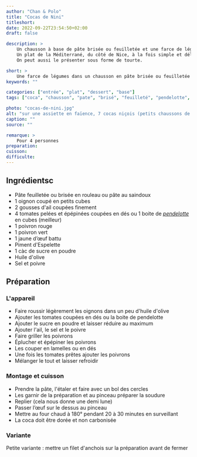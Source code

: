 ```yaml
---
author: "Chan & Polo"
title: "Cocas de Nini"
titleshort:
date: 2022-09-22T23:54:50+02:00
draft: false

description: >
    Un chausson à base de pâte brisée ou feuilletée et une farce de légumes, style ratatouille.<br>
    Un plat de la Méditerrané, du côté de Nice, à la fois simple et délicieux.<br>
    On peut aussi le présenter sous forme de tourte.

short: >
    Une farce de légumes dans un chausson en pâte brisée ou feuilletée
keywords: ""

categories: ["entrée", "plat", "dessert", "base"]
tags: ["coca", "chausson", "pate", "brisé", "feuilleté", "pendelotte", "tomate", "poivron", "piment", "espelette", "nice", "oignon", "anchois", "saindoux"]

photo: "cocas-de-nini.jpg"
alt: "sur une assiette en faïence, 7 cocas niçois (petits chaussons de pâte fourrés à la ratatouille)"
caption: ""
source: ""

remarque: >
    Pour 4 personnes
preparation: 
cuisson: 
difficulte:
---
```



## Ingrédientsc
- Pâte feuilletée ou brisée en rouleau ou pâte au saindoux
- 1 oignon coupé en petits cubes
- 2 gousses d'ail coupées finement
- 4 tomates pelées et épépinées coupées en dés ou 1 boite de *[pendelotte](https://www.semeur.fr/wiki/index.php?title=Tomate_Pendelotte)* en cubes (meilleur)
- 1 poivron rouge
- 1 poivron vert
- 1 jaune d’œuf battu
- Piment d'Espelette
- 1 càc de sucre en poudre
- Huile d'olive
- Sel et poivre
## Préparation
### L'appareil
- Faire roussir légèrement les oignons dans un peu d'huile d'olive
- Ajouter les tomates coupées en dés ou la boite de pendelotte
- Ajouter le sucre en poudre et laisser réduire au maximum
- Ajouter l'ail, le sel et le poivre
- Faire griller les poivrons
- Éplucher et épépiner les poivrons
- Les couper en lamelles ou en dés
- Une fois les tomates prêtes ajouter les poivrons
- Mélanger le tout et laisser refroidir
### Montage et cuisson
- Prendre la pâte, l'étaler et faire avec un bol des cercles
- Les garnir de la préparation et au pinceau préparer la soudure
- Replier (cela nous donne une demi lune)
- Passer l’œuf sur le dessus au pinceau
- Mettre au four chaud à 180° pendant 20 à 30 minutes en surveillant
- La coca doit être dorée et non carbonisée
### Variante
Petite variante : mettre un filet d'anchois sur la préparation avant de fermer